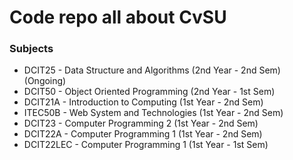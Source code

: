 # Code repo all about CvSU

### Subjects
- DCIT25 - Data Structure and Algorithms (2nd Year - 2nd Sem) (Ongoing)
- DCIT50 - Object Oriented Programming (2nd Year - 1st Sem)
- DCIT21A - Introduction to Computing (1st Year - 2nd Sem)
- ITEC50B - Web System and Technologies (1st Year - 2nd Sem)
- DCIT23 - Computer Programming 2 (1st Year - 2nd Sem)
- DCIT22A - Computer Programming 1 (1st Year - 2nd Sem)
- DCIT22LEC - Computer Programming 1 (1st Year - 1st Sem)
